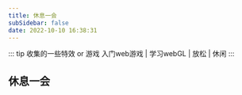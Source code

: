 ```yaml
---
title: 休息一会
subSidebar: false
date: 2022-10-10 16:38:31
---
```

::: tip 收集的一些特效 or 游戏
   入门web游戏 | 学习webGL | 放松 | 休闲
:::

<!-- more -->
## 休息一会

<GameNav />
